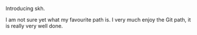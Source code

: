 Introducing skh.

I am not sure yet what my favourite path is. I very much enjoy the Git path, it is really very well done.
